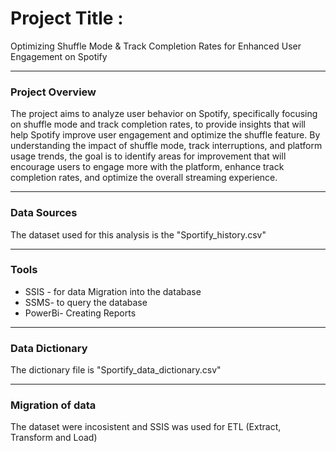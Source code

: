 # Project Title :
Optimizing Shuffle Mode & Track Completion Rates for Enhanced User Engagement on Spotify

---


### Project Overview
The project aims to analyze user behavior on Spotify, specifically focusing on shuffle mode and track completion rates, to provide insights that will help Spotify improve user engagement and optimize the shuffle feature. By understanding the impact of shuffle mode, track interruptions, and platform usage trends, the goal is to identify areas for improvement that will encourage users to engage more with the platform, enhance track completion rates, and optimize the overall streaming experience.

---

### Data Sources
The dataset used for this analysis is the "Sportify_history.csv" 

---
### Tools
- SSIS - for data Migration into the database
- SSMS- to query the database
- PowerBi- Creating Reports

---
### Data Dictionary
The dictionary file is "Sportify_data_dictionary.csv"

---

### Migration of data
The dataset were incosistent and SSIS was used for ETL (Extract, Transform and Load)

